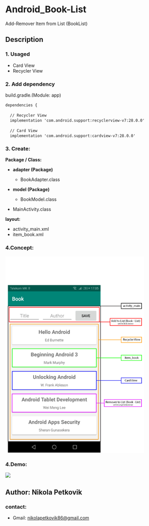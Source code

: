 
# Android_Book-List
Add-Remover Item from List (BookList)


## Description

  ### 1. Usaged
   - Card View
   - Recycler View

  ### 2. Add dependency 
   build.gradle.(Module: app)
    
    dependencies {
        
      // Recycler View
      implementation 'com.android.support:recyclerview-v7:28.0.0'
      
      // Card View
      implementation 'com.android.support:cardview-v7:28.0.0'
      
      
  ### 3. Create:                          

   **Package / Class:**
   - **adapter (Package)**
      - BookAdapter.class
   - **model (Package)**
      - BookModel.class
      
   - MainActivity.class   
   
  **layout:**
   - activity_main.xml
   - item_book.xml   
 
  ### 4.Concept:
  <img src="readme_image/BookList_Concept.gif" width="435">

### 4.Demo:
<img src="readme_image/BookList_Demo.gif" width="300">

## Author: Nikola Petkovik
  ### contact:
   - Gmail: nikolapetkovik86@gmail.com
   
